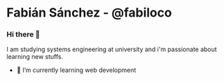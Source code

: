 
# Fabián Sánchez - @fabiloco
### Hi there 👋
I am studying systems engineering at university and i'm passionate about learning new stuffs.
- 🌱 I’m currently learning web development

<!--
------------
| Github Stats | Languages |
|---|---
| ![fabiloco's github stats](https://github-readme-stats.vercel.app/api?username=fabiloco&theme=tokyonight) | [![Top Langs](https://github-readme-stats.vercel.app/api/top-langs/?username=fabiloco&layout=compact&theme=tokyonight)](https://github.com/fabiloco/github-readme-stats) |
------------

## 📫 How to reach me:
- [![Twitter URL](https://img.shields.io/twitter/follow/FabianSzr)](https://twitter.com/FabianSzr)

**fabiloco/fabiloco** is a ✨ _special_ ✨ repository because its `README.md` (this file) appears on your GitHub profile.

Here are some ideas to get you started:

- 🔭 I’m currently working on ...

- 👯 I’m looking to collaborate on ...
- 🤔 I’m looking for help with ...
- 💬 Ask me about ...
- 📫 How to reach me: ...
- 😄 Pronouns: ...
- ⚡ Fun fact: ...
-->
